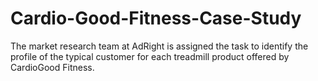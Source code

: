 # Cardio-Good-Fitness-Case-Study
The market research team at AdRight is assigned the task to identify the profile of the typical customer for each treadmill product offered by CardioGood Fitness.
